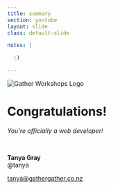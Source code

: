 ```yaml
---
title: summary
section: youtube
layout: slide
class: default-slide

notes: |

  :)

---
```


![Gather Workshops Logo](/Building-the-Web/slideshow/images/gw_logo_header.png)

# Congratulations!
_You're officially a web developer!_

&nbsp;

**Tanya Gray**<br>
@tanya

tanya@gathergather.co.nz

